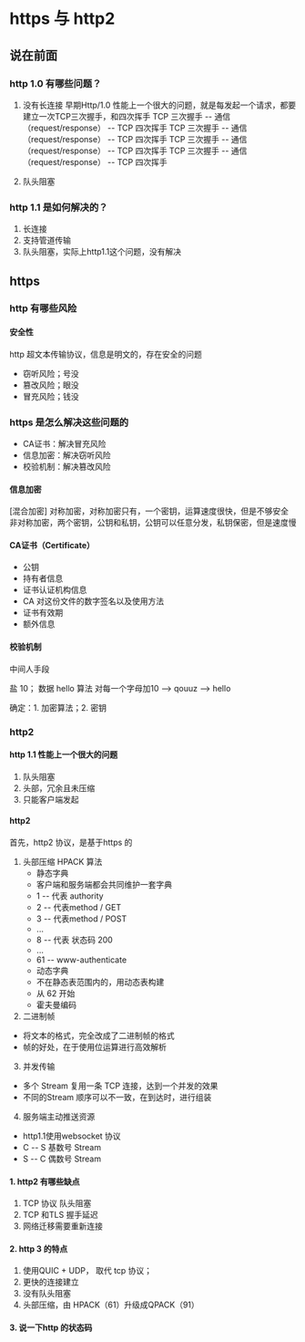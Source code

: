# https 与 http2

## 说在前面

### http 1.0 有哪些问题？
1. 没有长连接
早期Http/1.0 性能上一个很大的问题，就是每发起一个请求，都要建立一次TCP三次握手，和四次挥手
TCP 三次握手 -- 通信（request/response） -- TCP 四次挥手
TCP 三次握手 -- 通信（request/response） -- TCP 四次挥手
TCP 三次握手 -- 通信（request/response） -- TCP 四次挥手
TCP 三次握手 -- 通信（request/response） -- TCP 四次挥手

2. 队头阻塞

### http 1.1 是如何解决的？
1. 长连接
2. 支持管道传输
3. 队头阻塞，实际上http1.1这个问题，没有解决

## https
### http 有哪些风险
#### 安全性
http 超文本传输协议，信息是明文的，存在安全的问题
- 窃听风险；号没
- 篡改风险；眼没
- 冒充风险；钱没

### https 是怎么解决这些问题的
- CA证书：解决冒充风险
- 信息加密：解决窃听风险
- 校验机制：解决篡改风险

#### 信息加密
[混合加密]
对称加密，对称加密只有，一个密钥，运算速度很快，但是不够安全
非对称加密，两个密钥，公钥和私钥，公钥可以任意分发，私钥保密，但是速度慢

#### CA证书（Certificate）
- 公钥
- 持有者信息
- 证书认证机构信息
- CA 对这份文件的数字签名以及使用方法
- 证书有效期
- 额外信息

#### 校验机制


中间人手段

盐 10；
数据 hello
算法 对每一个字母加10 --> qouuz --> hello

确定：1. 加密算法；2. 密钥

### http2
#### http 1.1 性能上一个很大的问题
1. 队头阻塞
2. 头部，冗余且未压缩
3. 只能客户端发起

#### http2
首先，http2 协议，是基于https 的
1. 头部压缩
   HPACK 算法
    - 静态字典
     - 客户端和服务端都会共同维护一套字典
     - 1 -- 代表 authority
     - 2 -- 代表method / GET
     - 3 -- 代表method / POST
     - ...
     - 8 -- 代表 状态码 200
     - ...
     - 61 -- www-authenticate
    - 动态字典
     - 不在静态表范围内的，用动态表构建
     - 从 62 开始
    - 霍夫曼编码
2. 二进制帧
  - 将文本的格式，完全改成了二进制帧的格式
  - 帧的好处，在于使用位运算进行高效解析
3. 并发传输
  - 多个 Stream 复用一条 TCP 连接，达到一个并发的效果
  - 不同的Stream 顺序可以不一致，在到达时，进行组装
4. 服务端主动推送资源
  - http1.1使用websocket 协议
  - C -- S 基数号 Stream
  - S -- C 偶数号 Stream

#### 1. http2 有哪些缺点
1. TCP 协议 队头阻塞
2. TCP 和TLS 握手延迟
3. 网络迁移需要重新连接

#### 2. http 3 的特点
1. 使用QUIC + UDP， 取代 tcp 协议；
  1. 更快的连接建立
  2. 没有队头阻塞
2. 头部压缩，由 HPACK（61）升级成QPACK（91）


#### 3. 说一下http 的状态码


